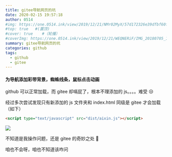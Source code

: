 ```yaml
---
title: gitee导航网页的坑
date: 2020-02-15 19:57:18
author: 0514
#img: https://one.0514.ink/view/2019/12/21/NMr02MyX/57d172326e39dfbf60fcdb795a08e758.jpg
#top: true   #(置顶)
#cover: true    #（轮播）
#coverImg: https://one.0514.ink/view/2019/12/21/WEQNERiF/IMG_20180705_173106.jpg
summary: gitee导航网页的坑
categories: github
tags:
  - github
  - gitee
---
```


#### 为导航添加彩带背景，蜘蛛线条，鼠标点击动画

github 可以正常加载，而 gitee 却嗝屁了，根本不理添加的 js。。。。难受 😒

经过多次尝试发现只有新添加的 js 文件夹和 index.html 同级是 gitee 才会加载（如下）

``` html
<script type="text/javascript" src="dist/aixin.js"></script>
```

![](https://cdn.jsdelivr.net/gh/tianzhenwuxie01/gitpicgo/img/20200215200525.png)

不知道是我操作问题，还是 gitee 的奇妙之处 🤣

咱也不会呀，咱也不知道该咋问
